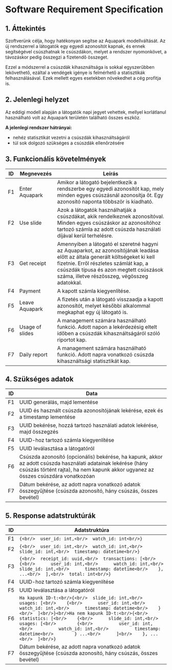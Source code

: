 # Software Requirement Specification

## 1. Áttekintés

Szoftverünk célja, hogy hatékonyan segítse az Aquapark modellváltását. Az új rendszerrel a látogatók egy egyedi azonosítót kapnak, és ennek segítségével csúszhatnak le csúszdákon, melyet a rendszer nyomonkövet, a távozáskor pedig összegzi a fizetendő összeget.

Ezzel a módszerrel a csúszdák kihasználtsága is sokkal egyszerűbben lekövethető, ezáltal a vendégek igénye is felmérhető a statisztikák felhasználásával. Ezek mellett egyes esetekben növekedhet a cég profitja is.

## 2. Jelenlegi helyzet

Az eddigi modell alapján a látogatók napi jegyet vehettek, mellyel korlátlanul használható volt az Aquapark területén található összes eszköz.

**A jelenlegi rendszer hátrányai:**

- nehéz statisztikát vezetni a csúszdák kihasználtságáról
- túl sok dolgozó szükséges a csúszdák ellenőrzésére

## 3. Funkcionális követelmények

| ID   | Megnevezés      | Leírás                                                       |
| ---- | --------------- | ------------------------------------------------------------ |
| F1   | Enter Aquapark  | Amikor a látogató bejelentkezik a rendszerbe egy egyedi azonosítót kap, mely minden egyes csúszásnál azonosítja őt. Egy azonosító naponta többször is kiadható. |
| F2   | Use slide       | Azok a látogatók használhatják a csúszdákat, akik rendelkeznek azonosítóval. Minden egyes csúszáskor az azonosítóhoz tartozó számla az adott csúszda használati díjával kerül terhelésre. |
| F3   | Get receipt     | Amennyiben a látogató el szeretné hagyni az Aquaparkot, az azonosítójának leadása előtt az általa generált költségeket ki kell fizetnie. Erről részletes számlát kap, a csúszdák típusa és azon megtett csúszások száma, illetve részösszeg, végösszeg adatokkal. |
| F4   | Payment         | A kapott számla kiegyenlítése.                               |
| F5   | Leave Aquapark  | A fizetés után a látogató visszaadja a kapott azonosítót, melyet későbbi alkalommal megkaphat egy új látogató is. |
| F6   | Usage of slides | A management számára használható funkció. Adott napon a lekérdezésig eltelt időben a csúszdák kihasználtságáról szóló riportot kap. |
| F7   | Daily report    | A management számára használható funkció. Adott napra vonatkozó csúszda kihasználtsági statisztikát kap. |

## 4. Szükséges adatok

| ID   | Data                                                         |
| ---- | ------------------------------------------------------------ |
| F1   | UUID generálás, majd lementése                               |
| F2   | UUID és használt csúszda azonosítójának lekérése, ezek és a timestamp lementése |
| F3   | UUID bekérése, hozzá tartozó használati adatok lekérése, majd összegzés |
| F4   | UUID-hoz tartozó számla kiegyenlítése                        |
| F5   | UUID leválasztása a látogatóról                              |
| F6   | Csúszda azonosító (opcionális) bekérése, ha kapunk, akkor az adott csúszda használati adatainak lekérése (hány csúszás történt rajta), ha nem kapunk akkor ugyanez az összes csúszdára vonatkozóan |
| F7   | Dátum bekérése, az adott napra vonatkozó adatok összegyűjtése (csúszda azonosító, hány csúszás, összes bevétel) |

## 5. Response adatstruktúrák

| ID   | Adatstruktúra                                                |
| ---- | ------------------------------------------------------------ |
| F1   | `{<br/>  user_id: int,<br/>  watch_id: int<br/>}`            |
| F2   | `{<br/>  user_id: int,<br/>  watch_id: int,<br/>  slide_id: int,<br/>  timestamp: datetime<br/>}` |
| F3   | `{<br/>  receipt_id: uuid,<br/>  transactions: [<br/>    {<br/>      user_id: int,<br/>      watch_id: int,<br/>      slide_id: int,<br/>      timestamp: datetime<br/>    }, ...<br/>  ],<br/>  total: int<br/>}` |
| F4   | UUID-hoz tartozó számla kiegyenlítése                        |
| F5   | UUID leválasztása a látogatóról                              |
| F6   | `Ha kapunk ID-t:<br/>{<br/>  slide_id: int,<br/>  usages: [<br/>    {<br/>      user_id: int,<br/>      watch_id: int,<br/>      timestamp: datetime<br/>    }<br/>  ]<br/>}<br/>Ha nem kapunk ID-t:<br/>{<br/>  statistics: [<br/>    {<br/>      slide_id: int,<br/>      usages: [<br/>        {<br/>          user_id: int,<br/>          watch_id: int,<br/>          timestamp: datetime<br/>        } ...<br/>      ]<br/>    }, ...<br/>  ]<br/>}` |
| F7   | Dátum bekérése, az adott napra vonatkozó adatok összegyűjtése (csúszda azonosító, hány csúszás, összes bevétel) |